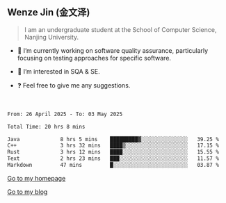 ## Wenze Jin (金文泽)

> I am an undergraduate student at the School of Computer Science, Nanjing University.

- 🔭 I’m currently working on software quality assurance, particularly focusing on testing approaches for specific software.
  
- 🌱 I’m interested in SQA & SE.
  
- ❓ Feel free to give me any suggestions.  

<br>  

<!--START_SECTION:waka-->

```txt
From: 26 April 2025 - To: 03 May 2025

Total Time: 20 hrs 8 mins

Java             8 hrs 5 mins    █████████▓░░░░░░░░░░░░░░░   39.25 %
C++              3 hrs 32 mins   ████▒░░░░░░░░░░░░░░░░░░░░   17.15 %
Rust             3 hrs 12 mins   ████░░░░░░░░░░░░░░░░░░░░░   15.55 %
Text             2 hrs 23 mins   ███░░░░░░░░░░░░░░░░░░░░░░   11.57 %
Markdown         47 mins         █░░░░░░░░░░░░░░░░░░░░░░░░   03.87 %
```

<!--END_SECTION:waka-->

[Go to my homepage](https://wenzejin.github.io)

[Go to my blog](https://wenzejin.notion.site/Wenze-Jin-s-Blog-1635e9fa7b6d80b3adcedfacc74aa717?pvs=4)
